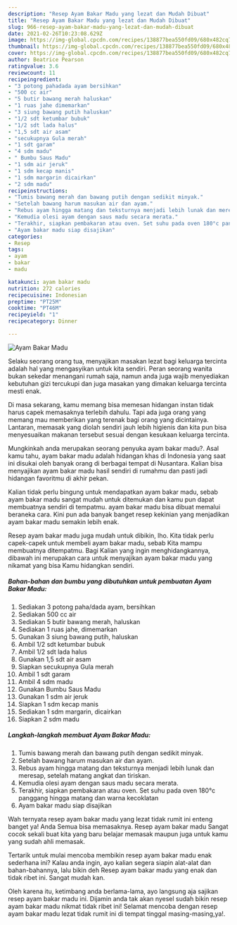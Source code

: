 ```yaml
---
description: "Resep Ayam Bakar Madu yang lezat dan Mudah Dibuat"
title: "Resep Ayam Bakar Madu yang lezat dan Mudah Dibuat"
slug: 966-resep-ayam-bakar-madu-yang-lezat-dan-mudah-dibuat
date: 2021-02-26T10:23:08.629Z
image: https://img-global.cpcdn.com/recipes/138877bea550fd09/680x482cq70/ayam-bakar-madu-foto-resep-utama.jpg
thumbnail: https://img-global.cpcdn.com/recipes/138877bea550fd09/680x482cq70/ayam-bakar-madu-foto-resep-utama.jpg
cover: https://img-global.cpcdn.com/recipes/138877bea550fd09/680x482cq70/ayam-bakar-madu-foto-resep-utama.jpg
author: Beatrice Pearson
ratingvalue: 3.6
reviewcount: 11
recipeingredient:
- "3 potong pahadada ayam bersihkan"
- "500 cc air"
- "5 butir bawang merah haluskan"
- "1 ruas jahe dimemarkan"
- "3 siung bawang putih haluskan"
- "1/2 sdt ketumbar bubuk"
- "1/2 sdt lada halus"
- "1,5 sdt air asam"
- "secukupnya Gula merah"
- "1 sdt garam"
- "4 sdm madu"
- " Bumbu Saus Madu"
- "1 sdm air jeruk"
- "1 sdm kecap manis"
- "1 sdm margarin dicairkan"
- "2 sdm madu"
recipeinstructions:
- "Tumis bawang merah dan bawang putih dengan sedikit minyak."
- "Setelah bawang harum masukan air dan ayam."
- "Rebus ayam hingga matang dan teksturnya menjadi lebih lunak dan meresap, setelah matang angkat dan tiriskan."
- "Kemudia olesi ayam dengan saus madu secara merata."
- "Terakhir, siapkan pembakaran atau oven. Set suhu pada oven 180°c panggang hingga matang dan warna kecoklatan"
- "Ayam bakar madu siap disajikan"
categories:
- Resep
tags:
- ayam
- bakar
- madu

katakunci: ayam bakar madu 
nutrition: 272 calories
recipecuisine: Indonesian
preptime: "PT25M"
cooktime: "PT46M"
recipeyield: "1"
recipecategory: Dinner

---
```



![Ayam Bakar Madu](https://img-global.cpcdn.com/recipes/138877bea550fd09/680x482cq70/ayam-bakar-madu-foto-resep-utama.jpg)

Selaku seorang orang tua, menyajikan masakan lezat bagi keluarga tercinta adalah hal yang mengasyikan untuk kita sendiri. Peran seorang  wanita bukan sekedar menangani rumah saja, namun anda juga wajib menyediakan kebutuhan gizi tercukupi dan juga masakan yang dimakan keluarga tercinta mesti enak.

Di masa  sekarang, kamu memang bisa memesan hidangan instan tidak harus capek memasaknya terlebih dahulu. Tapi ada juga orang yang memang mau memberikan yang terenak bagi orang yang dicintainya. Lantaran, memasak yang diolah sendiri jauh lebih higienis dan kita pun bisa menyesuaikan makanan tersebut sesuai dengan kesukaan keluarga tercinta. 



Mungkinkah anda merupakan seorang penyuka ayam bakar madu?. Asal kamu tahu, ayam bakar madu adalah hidangan khas di Indonesia yang saat ini disukai oleh banyak orang di berbagai tempat di Nusantara. Kalian bisa menyajikan ayam bakar madu hasil sendiri di rumahmu dan pasti jadi hidangan favoritmu di akhir pekan.

Kalian tidak perlu bingung untuk mendapatkan ayam bakar madu, sebab ayam bakar madu sangat mudah untuk ditemukan dan kamu pun dapat membuatnya sendiri di tempatmu. ayam bakar madu bisa dibuat memalui beraneka cara. Kini pun ada banyak banget resep kekinian yang menjadikan ayam bakar madu semakin lebih enak.

Resep ayam bakar madu juga mudah untuk dibikin, lho. Kita tidak perlu capek-capek untuk membeli ayam bakar madu, sebab Kita mampu membuatnya ditempatmu. Bagi Kalian yang ingin menghidangkannya, dibawah ini merupakan cara untuk menyajikan ayam bakar madu yang nikamat yang bisa Kamu hidangkan sendiri.

<!--inarticleads1-->

##### Bahan-bahan dan bumbu yang dibutuhkan untuk pembuatan Ayam Bakar Madu:

1. Sediakan 3 potong paha/dada ayam, bersihkan
1. Sediakan 500 cc air
1. Sediakan 5 butir bawang merah, haluskan
1. Sediakan 1 ruas jahe, dimemarkan
1. Gunakan 3 siung bawang putih, haluskan
1. Ambil 1/2 sdt ketumbar bubuk
1. Ambil 1/2 sdt lada halus
1. Gunakan 1,5 sdt air asam
1. Siapkan secukupnya Gula merah
1. Ambil 1 sdt garam
1. Ambil 4 sdm madu
1. Gunakan  Bumbu Saus Madu
1. Gunakan 1 sdm air jeruk
1. Siapkan 1 sdm kecap manis
1. Sediakan 1 sdm margarin, dicairkan
1. Siapkan 2 sdm madu




<!--inarticleads2-->

##### Langkah-langkah membuat Ayam Bakar Madu:

1. Tumis bawang merah dan bawang putih dengan sedikit minyak.
1. Setelah bawang harum masukan air dan ayam.
1. Rebus ayam hingga matang dan teksturnya menjadi lebih lunak dan meresap, setelah matang angkat dan tiriskan.
1. Kemudia olesi ayam dengan saus madu secara merata.
1. Terakhir, siapkan pembakaran atau oven. Set suhu pada oven 180°c panggang hingga matang dan warna kecoklatan
1. Ayam bakar madu siap disajikan




Wah ternyata resep ayam bakar madu yang lezat tidak rumit ini enteng banget ya! Anda Semua bisa memasaknya. Resep ayam bakar madu Sangat cocok sekali buat kita yang baru belajar memasak maupun juga untuk kamu yang sudah ahli memasak.

Tertarik untuk mulai mencoba membikin resep ayam bakar madu enak sederhana ini? Kalau anda ingin, ayo kalian segera siapin alat-alat dan bahan-bahannya, lalu bikin deh Resep ayam bakar madu yang enak dan tidak ribet ini. Sangat mudah kan. 

Oleh karena itu, ketimbang anda berlama-lama, ayo langsung aja sajikan resep ayam bakar madu ini. Dijamin anda tak akan nyesel sudah bikin resep ayam bakar madu nikmat tidak ribet ini! Selamat mencoba dengan resep ayam bakar madu lezat tidak rumit ini di tempat tinggal masing-masing,ya!.

